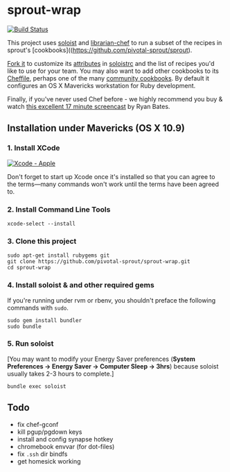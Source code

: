 # sprout-wrap

[![Build Status](https://travis-ci.org/pivotal-sprout/sprout-wrap.png?branch=master)](https://travis-ci.org/pivotal-sprout/sprout-wrap)

This project uses [soloist](https://github.com/mkocher/soloist) and [librarian-chef](https://github.com/applicationsonline/librarian-chef)
to run a subset of the recipes in sprout's [cookbooks]((https://github.com/pivotal-sprout/sprout).

[Fork it](https://github.com/pivotal-sprout/sprout-wrap/fork) to 
customize its [attributes](http://docs.opscode.com/chef_overview_attributes.html) in [soloistrc](/soloistrc) and the list of recipes 
you'd like to use for your team. You may also want to add other cookbooks to its [Cheffile](/Cheffile), perhaps one 
of the many [community cookbooks](http://community.opscode.com/cookbooks). By default it configures an OS X 
Mavericks workstation for Ruby development.

Finally, if you've never used Chef before - we highly recommend you buy &amp; watch [this excellent 17 minute screencast](http://railscasts.com/episodes/339-chef-solo-basics) by Ryan Bates. 

## Installation under Mavericks (OS X 10.9)

### 1. Install XCode

[![Xcode - Apple](http://r.mzstatic.com/images/web/linkmaker/badge_macappstore-lrg.gif)](https://itunes.apple.com/us/app/xcode/id497799835?mt=12&uo=4)

Don't forget to start up Xcode once it's installed so that you can agree to the terms&mdash;many commands won't work until the terms have been agreed to.

### 2. Install Command Line Tools
  
    xcode-select --install
  
### 3. Clone this project

    sudo apt-get install rubygems git
    git clone https://github.com/pivotal-sprout/sprout-wrap.git
    cd sprout-wrap

### 4. Install soloist & and other required gems

If you're running under rvm or rbenv, you shouldn't preface the following commands with `sudo`.

    sudo gem install bundler
    sudo bundle

### 5. Run soloist

[You may want to modify your Energy Saver preferences (**System Preferences &rarr; Energy Saver &rarr; Computer Sleep &rarr; 3hrs**) because soloist usually takes 2-3 hours to complete.]

    bundle exec soloist

## Todo

- fix chef-gconf
- kill pgup/pgdown keys
- install and config synapse hotkey
- chromebook envvar (for dot-files)
- fix `.ssh` dir bindfs
- get homesick working

